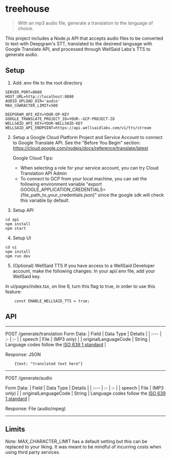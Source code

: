 # treehouse
> With an mp3 audio file, generate a translation to the language of choice.

This project includes a Node.js API that accepts audio files to be converted to text with Deepgram's STT, translated to the desireed language with Google Translate API, and processed through WellSaid Labs's TTS to generate audio. 

## Setup
1. Add .env file to the root directory
```
SERVER_PORT=8080
HOST_URL=http://localhost:8080
AUDIO_UPLOAD_DIR='audio'
MAX_CHARACTER_LIMIT=500

DEEPGRAM_API_KEY=YOUR-DP-KEY
GOOGLE_TRANSLATE_PROJECT_ID=YOUR--GCP-PROJECT-ID
WELLSAID_API_KEY=YOUR-WELLSAID-KEY
WELLSAID_API_ENDPOINT=https://api.wellsaidlabs.com/v1/tts/stream
```

2. Setup a Google Cloud Platform Project and Service Account to connect to Google Translate API. See the "Before You Begin" section: https://cloud.google.com/nodejs/docs/reference/translate/latest 

    Google Cloud Tips:
    -  When selecting a role for your service account, you can try Cloud Translation API Admin
    - To connect to GCP from your local machine, you can set the following environment variable "export GOOGLE_APPLICATION_CREDENTIALS={file_path_to_your_credentials.json}" since the google sdk will check this variable by default.

3. Setup API 

```
cd api
npm install
npm start
```

4. Setup UI

```
cd ui
npm install
npm run dev
```

5. (Optional) WellSaid TTS
If you have access to a WellSaid Developer account, make the following changes: 
In your api/.env file, add your WellSaid key. 

In ui/pages/index.tsx, on line 6, turn this flag to true, in order to use this feature: 
```
    const ENABLE_WELLSAID_TTS = true; 
```


## API
-----
POST /generate/translation 
Form Data: 
| Field | Data Type  | Details  |
| :---   | :- | :- |
| speech | File | (MP3 only) |
| originalLanguageCode | String | Language codes follow the [ISO 639 1 standard](https://en.wikipedia.org/wiki/List_of_ISO_639-1_codes) |


Response: 
JSON
```
    {text: "translated text here"}
```
-----

POST /generate/audio 

Form Data: 
| Field | Data Type  | Details  |
| :---   | :- | :- |
| speech | File | (MP3 only) |
| originalLanguageCode | String | Language codes follow the [ISO 639 1 standard](https://en.wikipedia.org/wiki/List_of_ISO_639-1_codes) |

Response: 
File (audio/mpeg)

-----

## Limits

Note: MAX_CHARACTER_LIMIT has a default setting but this can be replaced to your liking. It was meant to be mindful of incurring costs when using third party services.